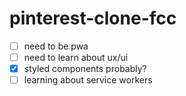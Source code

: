 # pinterest-clone-fcc

- [ ] need to be pwa
- [ ] need to learn about ux/ui
- [x] styled components probably?
- [ ] learning about service workers
